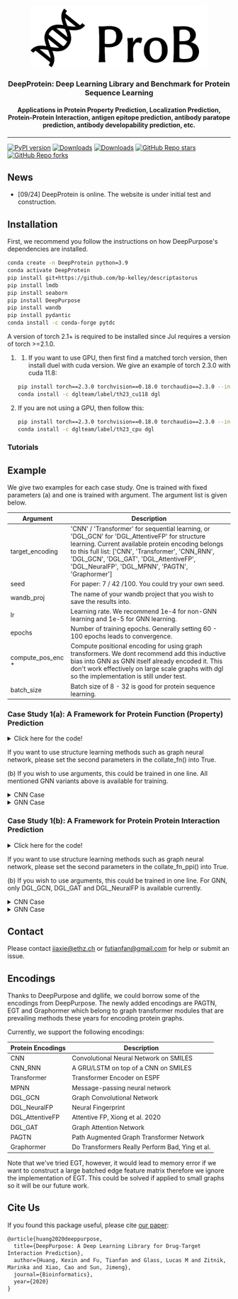 <p align="center"><img src="figs/deeppurpose_pp_logo.png" alt="logo" width="400px" /></p>

<h3 align="center">
<p> DeepProtein: Deep Learning Library and Benchmark for Protein Sequence Learning <br></h3>
<h4 align="center">
<p>  Applications in Protein Property Prediction, Localization Prediction, Protein-Protein Interaction, antigen epitope prediction, antibody paratope prediction, antibody developability prediction, etc. </h4>

---

[![PyPI version](https://badge.fury.io/py/DeepProtein.svg)](https://pypi.org/project/DeepProtein/)
[![Downloads](https://pepy.tech/badge/DeepProtein/month)](https://pepy.tech/project/DeepProtein)
[![Downloads](https://pepy.tech/badge/DeepProtein)](https://pepy.tech/project/DeepProtein)
[![GitHub Repo stars](https://img.shields.io/github/stars/jiaqingxie/DeepPurposePlusPlus)](https://github.com/jiaqingxie/DeepPurposePlusPlus/stargazers)
[![GitHub Repo forks](https://img.shields.io/github/forks/jiaqingxie/DeepPurposePlusPlus)](https://github.com/jiaqingxie/DeepPurposePlusPlus/network/members)

## News
- [09/24] DeepProtein is online. The website is under initial test and construction. 


## Installation

First, we recommend you follow the instructions on how DeepPurpose's dependencies are installed.
```bash
conda create -n DeepProtein python=3.9
conda activate DeepProtein
pip install git+https://github.com/bp-kelley/descriptastorus
pip install lmdb
pip install seaborn
pip install DeepPurpose
pip install wandb
pip install pydantic
conda install -c conda-forge pytdc
```

A version of torch 2.1+ is required to be installed since Jul requires a version of torch >=2.1.0. 

1. 1. If you want to use GPU, then first find a matched torch version, then install duel with cuda version. We give an example of torch 2.3.0 with cuda 11.8:
    ```bash
   pip install torch==2.3.0 torchvision==0.18.0 torchaudio==2.3.0 --index-url https://download.pytorch.org/whl/cu118
   conda install -c dglteam/label/th23_cu118 dgl
   ```
2. If you are not using a GPU, then follow this:
    ```bash
    pip install torch==2.3.0 torchvision==0.18.0 torchaudio==2.3.0 --index-url https://download.pytorch.org/whl/cpu
    conda install -c dglteam/label/th23_cpu dgl
    ```

### Tutorials 


## Example

We give two examples for each case study. One is trained with fixed parameters (a) and one is trained with argument. The argument list is given below.


| Argument  | Description                                     |
|-----------------|-------------------------------------------------|
| target_encoding             | 'CNN' / 'Transformer' for sequential learning, or 'DGL_GCN' for 'DGL_AttentiveFP' for structure learning. Current available protein encoding belongs to this full list: ['CNN', 'Transformer', 'CNN_RNN', 'DGL_GCN', 'DGL_GAT', 'DGL_AttentiveFP', 'DGL_NeuralFP', 'DGL_MPNN', 'PAGTN', 'Graphormer']  |
| seed         | For paper: 7 / 42 /100. You could try your own seed.            |
| wandb_proj     | The name of your wandb project that you wish to save the results into.                     |
| lr          | Learning rate. We recommend 1e-4 for non-GNN learning and 1e-5 for GNN learning.                  |
| epochs         | Number of training epochs. Generally setting 60 - 100 epochs leads to convergence.                     |
| compute_pos_enc *    | Compute positional encoding for using graph transformers. We dont recommend add this inductive bias into GNN as GNN itself already encoded it. This don't work effectively on large scale graphs with dgl so the implementation is still under test.                           |
| batch_size | Batch size of 8 - 32 is good for protein sequence learning.                |




### Case Study 1(a): A Framework for Protein Function (Property) Prediction 
<details>
  <summary>Click here for the code!</summary>

```python
### package import
import os
import sys
import argparse
import torch
import wandb


### Our library DeepProtein
from DeepProtein.dataset import *
import DeepProtein.utils as utils
import DeepProtein.ProteinPred as models

### Load Beta lactamase dataset
path = os.getcwd()
train_beta = Beta_lactamase(path + '/DeepProtein/data', 'train')
valid_beta = Beta_lactamase(path + '/DeepProtein/data', 'valid')
test_beta = Beta_lactamase(path + '/DeepProtein/data', 'test')

train_protein_processed, train_target, train_protein_idx = collate_fn(train_beta)
valid_protein_processed, valid_target, valid_protein_idx = collate_fn(valid_beta)
test_protein_processed, test_target, test_protein_idx = collate_fn(test_beta)

### Train Valid Test Split
target_encoding = 'CNN'
train, _, _ = utils.data_process(X_target=train_protein_processed, y=train_target, 
    target_encoding=target_encoding, split_method='random', frac=[0.99998, 1e-5, 1e-5])

_, val, _ = utils.data_process(X_target=valid_protein_processed, y=valid_target,        
    target_encoding=target_encoding, split_method='random', frac=[1e-5, 0.99998, 1e-5])

_, _, test = utils.data_process(X_target=test_protein_processed, y=test_target,         
    target_encoding=target_encoding,split_method='random', frac=[1e-5, 1e-5, 0.99998])
                            
### Load configuration for model
config = generate_config(target_encoding=target_encoding,
                         cls_hidden_dims=[1024, 1024],
                         train_epoch=20,
                         LR=0.0001,
                         batch_size=32,
                         )
config['multi'] = False
torch.manual_seed(args.seed)
model = models.model_initialize(**config)

### Train our model
model.train(train, val, test, compute_pos_enc = False)

```

</details>

If you want to use structure learning methods such as graph neural network, please set the second parameters in the collate_fn() into True.

(b) If you wish to use arguments, this could be trained in one line. All mentioned GNN variants above is available for training.

<details>
  <summary>CNN Case</summary>

```python 
python train/beta.py --target_encoding CNN --seed 7 --wandb_proj DeepProtein --lr 0.0001 --epochs 100
```

</details>
<details>
  <summary>GNN Case</summary>

```python 
python train/beta.py --target_encoding DGL_GCN --seed 7 --wandb_proj DeepProtein --lr 0.00001 --epochs 100
```

</details>

### Case Study 1(b): A Framework for Protein Protein Interaction Prediction 
<details>
  <summary>Click here for the code!</summary>

```python
### package import
import os
import sys
import argparse
import torch
import wandb


### Our library DeepProtein
from DeepProtein.dataset import *
import DeepProtein.utils as utils
import DeepProtein.PPI as models

### Load Beta lactamase dataset
path = os.getcwd()
train_ppi = PPI_Affinity(path + '/DeepProtein/data', 'train')
valid_ppi = PPI_Affinity(path + '/DeepProtein/data', 'valid')
test_ppi = PPI_Affinity(path + '/DeepProtein/data', 'test')

train_protein_1, train_protein_2, train_target, train_protein_idx = collate_fn_ppi(train_ppi, graph=False, unsqueeze=False)
valid_protein_1, valid_protein_2, valid_target, valid_protein_idx = collate_fn_ppi(valid_ppi, graph=False, unsqueeze=False)
test_protein_1, test_protein_2, test_target, test_protein_idx = collate_fn_ppi(test_ppi, graph=False, unsqueeze=False)

### Train Valid Test Split
target_encoding = 'CNN'
train, _, _ = data_process(X_target = train_protein_1, X_target_ = train_protein_2, y = train_target,
                target_encoding = target_encoding,
                split_method='random', frac=[0.99998, 1e-5, 1e-5],
                random_seed = 1)
_, val, _ = data_process(X_target = valid_protein_1, X_target_ = valid_protein_2, y = valid_target,
                target_encoding = target_encoding,
                split_method='random',frac=[1e-5, 0.99998, 1e-5],
                random_seed = 1)

_, _, test = data_process(X_target = test_protein_1, X_target_ = test_protein_2, y = test_target,
                target_encoding = target_encoding,
                split_method='random',frac=[1e-5, 1e-5, 0.99998],
                random_seed = 1)
                            
### Load configuration for model
config = generate_config(target_encoding=target_encoding,
                         cls_hidden_dims=[512],
                         train_epoch=20,
                         LR=0.0001,
                         batch_size=32,
                         )
# config['multi'] = False
torch.manual_seed(args.seed)
model = models.model_initialize(**config)

### Train our model
model.train(train, val, test)

```
</details>

If you want to use structure learning methods such as graph neural network, please set the second parameters in the collate_fn_ppi() into True.

(b) If you wish to use arguments, this could be trained in one line. For GNN, only DGL_GCN, DGL_GAT and DGL_NeuralFP is available currently.


<details>
  <summary>CNN Case</summary>

```python 
python train/ppi_affinity.py --target_encoding CNN --seed 42 --wandb_proj DeepProtein --lr 0.0001 --epochs 100
```

</details>
<details>
  <summary>GNN Case</summary>

```python 
python train/ppi_affinity.py --target_encoding DGL_GCN --seed 42 --wandb_proj DeepProtein --lr 0.00001 --epochs 100
```

</details>


<!-- 
### Protein-Protein Interaction (PPI)

```python
python train/ppi_affinity.py --target_encoding CNN --seed 7 --wandb_proj DeepPurposePP --lr 0.0001 --epochs 60
```


###  Protein Localization Prediction

###  Antigen Epitope Prediction

###  Antibody Paratope Prediction, 

###  Antibody Developability Prediction     -->

## Contact
Please contact jiaxie@ethz.ch or futianfan@gmail.com for help or submit an issue. 

## Encodings
Thanks to DeepPurpose and dgllife, we could borrow some of the encodings from DeepPurpose. The newly added encodings are PAGTN, 
EGT and Graphormer which belong to graph transformer modules that are prevailing methods
these years for encoding protein graphs.

Currently, we support the following encodings:

| Protein Encodings  | Description                                     |
|-----------------|-------------------------------------------------|
| CNN             | Convolutional Neural Network on SMILES          |
| CNN_RNN         | A GRU/LSTM on top of a CNN on SMILES            |
| Transformer     | Transformer Encoder on ESPF                     |
| MPNN            | Message-passing neural network                  |
| DGL_GCN         | Graph Convolutional Network                     |
| DGL_NeuralFP    | Neural Fingerprint                              |
| DGL_AttentiveFP | Attentive FP, Xiong et al. 2020                 |
| DGL_GAT         | Graph Attention Network                         |
| PAGTN           | Path Augmented Graph Transformer Network        |
| Graphormer      | Do Transformers Really Perform Bad, Ying et al. |


Note that we've tried EGT, however, it would lead to memory error if we want to 
construct a large batched edge feature matrix therefore we ignore the implementation of EGT.
This could be solved if applied to small graphs so it will be our future work. 




## Cite Us
If you found this package useful, please cite [our paper](https://doi.org/10.1093/bioinformatics/btaa1005):
```
@article{huang2020deeppurpose,
  title={DeepPurpose: A Deep Learning Library for Drug-Target Interaction Prediction},
  author={Huang, Kexin and Fu, Tianfan and Glass, Lucas M and Zitnik, Marinka and Xiao, Cao and Sun, Jimeng},
  journal={Bioinformatics},
  year={2020}
}
```

